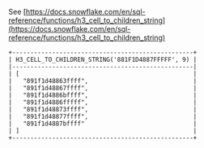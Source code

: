 See [https://docs.snowflake.com/en/sql-reference/functions/h3_cell_to_children_string](https://docs.snowflake.com/en/sql-reference/functions/h3_cell_to_children_string)
```
+--------------------------------------------------+
| H3_CELL_TO_CHILDREN_STRING('881F1D4887FFFFF', 9) |
|--------------------------------------------------|
| [                                                |
|   "891f1d48863ffff",                             |
|   "891f1d48867ffff",                             |
|   "891f1d4886bffff",                             |
|   "891f1d4886fffff",                             |
|   "891f1d48873ffff",                             |
|   "891f1d48877ffff",                             |
|   "891f1d4887bffff"                              |
| ]                                                |
+--------------------------------------------------+
```
